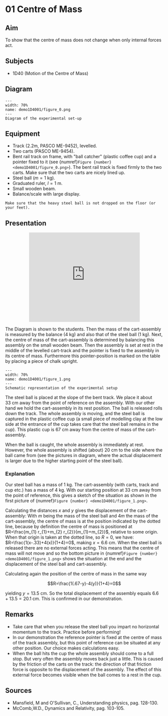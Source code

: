 # 01 Centre of Mass 


## Aim   

To show that the centre of mass does not change when only internal forces act.    


## Subjects   

* 1D40 (Motion of the Centre of Mass) 


## Diagram
   
```{figure} figures/figure_0.png  
---  
width: 70%  
name: demo1D4001/figure_0.png
---   
Diagram of the experimental set-up 
``` 
    

## Equipment   

*  Track (2.2m, PASCO ME-9452), levelled. 
*  Two carts (PASCO ME-9454). 
*  Bent rail track on frame, with "ball catcher" (plastic coffee cup) and a pointer fixed to it (see {numref}`Figure {number} <demo1D4001/figure_0.png>`). The bent rail track is fixed firmly to the two carts. Make sure that the two carts are nicely lined up. 
*  Steel ball ($m=1 \mathrm{~kg}$). 
*  Graduated ruler, $l=1 \mathrm{~m}$. 
*  Small wooden beam. 
*  Balance/scale with large display.   

```{warning}
Make sure that the heavy steel ball is not dropped on the floor (or your feet).
```      

## Presentation

<div style="display: flex; justify-content: center;">
    <div style="position: relative; width: 70%; height: 0; padding-bottom: 56.25%;">
        <iframe
            src="https://www.youtube.com/embed/RtBxZOIIxUE?si=gthG5-bqSC7lWNce"
            style="position: absolute; top: 0; left: 0; width: 100%; height: 100%;"
            frameborder="0"
            allow="accelerometer; autoplay; clipboard-write; encrypted-media; gyroscope; picture-in-picture"
            allowfullscreen
        ></iframe>
    </div>
</div>

The Diagram is shown to the students. Then the mass of the cart-assembly is measured by the balance ($4 \mathrm{~kg}$) and also that of the steel ball ($1 \mathrm{~kg}$). Next, the centre of mass of the cart-assembly is determined by balancing this assembly on the small wooden beam. Then the assembly is set at rest in the middle of the levelled cart-track and the pointer is fixed to the assembly in its centre of mass. Furthermore this pointer-position is marked on the table by placing a piece of chalk upright.    

```{figure} figures/figure_1.png  
---  
width: 70%  
name: demo1D4001/figure_1.png  
---  
Schematic representation of the experimental setup  
``` 

The steel ball is placed at the slope of the bent track. We place it about $33 \mathrm{~cm}$ away from the point of reference on the assembly. With our other hand we hold the cart-assembly in its rest position. The ball is released rolls down the track. The whole assembly is moving, and the steel ball is captured in the plastic coffee cup (a small piece of modelling clay at the low side at the entrance of the cup takes care that the steel ball remains in the cup). This plastic cup is $67 \mathrm{~cm}$ away from the centre of mass of the cart-assembly.

When the ball is caught, the whole assembly is immediately at rest. However, the whole assembly is shifted (about) $20 \mathrm{~cm}$ to the side where the ball came from (see the pictures in diagram, where the actual displacement is larger due to the higher starting point of the steel ball).


### Explanation 

Our steel ball has a mass of $1 \mathrm{~kg}$. The cart-assembly (with carts, track and cup etc.) has a mass of $4 \mathrm{~kg}$. With our starting position at $33 \mathrm{~cm}$ away from the point of reference, this gives a sketch of the situation as shown in the first picture of {numref}`Figure {number} <demo1D4001/figure_1.png>`.
  
Calculating the distances $x$ and $y$ gives the displacement of the cart-assembly: With $m$ being the mass of the steel ball and $4 m$ the mass of the cart-assembly, the centre of mass is at the position indicated by the dotted line, because by definition the centre of mass is positioned at $R=\frac{m_{1} r_{1}+m_{2} r_{2}}{m_{1}+m_{2}}$, relative to some origin. When that origin is taken at the dotted line, so $R=0$, we have: $R=\frac{1(x-.33)+4(x)}{1+4}=0$, making $x=6.6 \mathrm{~cm}$. When the steel ball is released there are no external forces acting. This means that the centre of mass will not move and so the bottom picture in {numref}`Figure {number} <demo1D4001/figure_1.png>` shows the situation at the end and the displacement of the steel ball and cart-assembly.

Calculating again the position of the centre of mass in the same way

$$R=\frac{1(.67-y)-4(y)}{1+4}=0$$ 

yielding $y=13.5 \mathrm{~cm}$. So the total displacement of the assembly equals $6.6+13.5=20.1 \mathrm{~cm}$. This is confirmed in our demonstration.
  

## Remarks   

*  Take care that when you release the steel ball you impart no horizontal momentum to the track. Practice before performing! 
*  In our demonstration the reference pointer is fixed at the centre of mass of the track assembly, but this point of reference can be situated at any other position. Our choice makes calculations easy. 
*  When the ball hits the cup the whole assembly should come to a full stop. But very often the assembly moves back just a little. This is caused by the friction of the carts on the track: the direction of that friction force is opposite to the displacement of the assembly. The effect of this external force becomes visible when the ball comes to a rest in the cup.

   
## Sources   

*  Mansfield, M and O'Sullivan, C., Understanding physics, pag. 128-130. 
*  McComb,W.D., Dynamics and Relativity, pag. 103-105.
  
